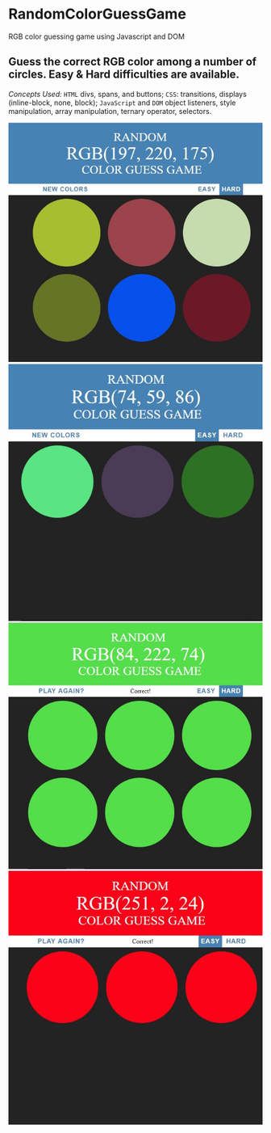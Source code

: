 # RandomColorGuessGame
RGB color guessing game using Javascript and DOM

## Guess the correct RGB color among a number of circles. Easy & Hard difficulties are available.

_Concepts Used:_ 
`HTML` divs, spans, and buttons; 
`CSS`: transitions, displays (inline-block, none, block); 
`JavaScript` and `DOM` object listeners, style manipulation, array manipulation, ternary operator, selectors.

![Hard Setup](https://github.com/ps0305/RandomColorGuessGame/blob/master/one1.JPG)
![Hard Win](https://github.com/ps0305/RandomColorGuessGame/blob/master/two2.JPG)
![Easy Setup](https://github.com/ps0305/RandomColorGuessGame/blob/master/three3.JPG)
![Easy Win](https://github.com/ps0305/RandomColorGuessGame/blob/master/four4.JPG)
